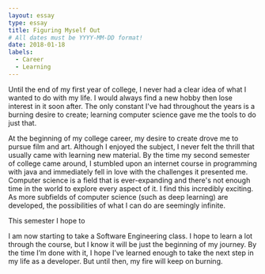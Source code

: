 ```yaml
---
layout: essay
type: essay
title: Figuring Myself Out
# All dates must be YYYY-MM-DD format!
date: 2018-01-18
labels:
  - Career
  - Learning
---
```



Until the end of my first year of college, I never had a clear idea of what I wanted to do with my life. I would always find a new hobby then lose interest in it soon after. The only constant I've had throughout the years is a burning desire to create; learning computer science gave me the tools to do just that. 

At the beginning of my college career, my desire to create drove me to pursue film and art. Although I enjoyed the subject, I never felt the thrill that usually came with learning new material. By the time my second semester of college came around, I stumbled upon an internet course in programming with java and immediately fell in love with the challenges it presented me. Computer science is a field that is ever-expanding and there's not enough time in the world to explore every aspect of it. I find this incredibly exciting. As more subfields of computer science (such as deep learning) are developed, the possibilities of what I can do are seemingly infinite. 

This semester I hope to 

I am now starting to take a Software Engineering class. I hope to learn a lot through the course, but I know it will be just the beginning of my journey. By the time I’m done with it, I hope I’ve learned enough to take the next step in my life as a developer. But until then, my fire will keep on burning.

